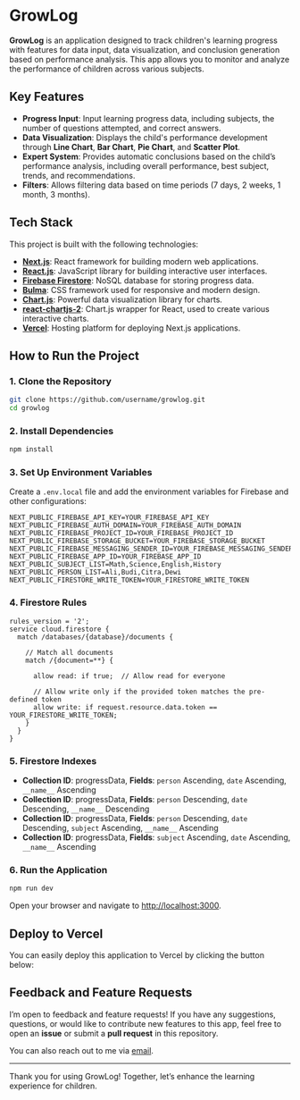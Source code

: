 # GrowLog

**GrowLog** is an application designed to track children's learning progress with features for data input, data visualization, and conclusion generation based on performance analysis. This app allows you to monitor and analyze the performance of children across various subjects.

## Key Features

- **Progress Input**: Input learning progress data, including subjects, the number of questions attempted, and correct answers.
- **Data Visualization**: Displays the child's performance development through **Line Chart**, **Bar Chart**, **Pie Chart**, and **Scatter Plot**.
- **Expert System**: Provides automatic conclusions based on the child’s performance analysis, including overall performance, best subject, trends, and recommendations.
- **Filters**: Allows filtering data based on time periods (7 days, 2 weeks, 1 month, 3 months).

## Tech Stack

This project is built with the following technologies:

- [**Next.js**](https://nextjs.org/): React framework for building modern web applications.
- [**React.js**](https://reactjs.org/): JavaScript library for building interactive user interfaces.
- [**Firebase Firestore**](https://firebase.google.com/docs/firestore): NoSQL database for storing progress data.
- [**Bulma**](https://bulma.io/): CSS framework used for responsive and modern design.
- [**Chart.js**](https://www.chartjs.org/): Powerful data visualization library for charts.
- [**react-chartjs-2**](https://react-chartjs-2.js.org/): Chart.js wrapper for React, used to create various interactive charts.
- [**Vercel**](https://vercel.com/): Hosting platform for deploying Next.js applications.

## How to Run the Project

### 1\. Clone the Repository

```bash
git clone https://github.com/username/growlog.git
cd growlog
```

### 2\. Install Dependencies

```bash
npm install
```

### 3\. Set Up Environment Variables

Create a `.env.local` file and add the environment variables for Firebase and other configurations:

```plaintext
NEXT_PUBLIC_FIREBASE_API_KEY=YOUR_FIREBASE_API_KEY
NEXT_PUBLIC_FIREBASE_AUTH_DOMAIN=YOUR_FIREBASE_AUTH_DOMAIN
NEXT_PUBLIC_FIREBASE_PROJECT_ID=YOUR_FIREBASE_PROJECT_ID
NEXT_PUBLIC_FIREBASE_STORAGE_BUCKET=YOUR_FIREBASE_STORAGE_BUCKET
NEXT_PUBLIC_FIREBASE_MESSAGING_SENDER_ID=YOUR_FIREBASE_MESSAGING_SENDER_ID
NEXT_PUBLIC_FIREBASE_APP_ID=YOUR_FIREBASE_APP_ID
NEXT_PUBLIC_SUBJECT_LIST=Math,Science,English,History
NEXT_PUBLIC_PERSON_LIST=Ali,Budi,Citra,Dewi
NEXT_PUBLIC_FIRESTORE_WRITE_TOKEN=YOUR_FIRESTORE_WRITE_TOKEN
```

### 4\. Firestore Rules

```
rules_version = '2';
service cloud.firestore {
  match /databases/{database}/documents {
    
    // Match all documents
    match /{document=**} {

      allow read: if true;  // Allow read for everyone

      // Allow write only if the provided token matches the pre-defined token
      allow write: if request.resource.data.token == YOUR_FIRESTORE_WRITE_TOKEN;
    }
  }
}
```

### 5\. Firestore Indexes

- **Collection ID**: progressData, **Fields**: `person` Ascending, `date` Ascending, `__name__` Ascending
- **Collection ID**: progressData, **Fields**: `person` Descending, `date` Descending, `__name__` Descending
- **Collection ID**: progressData, **Fields**: `person` Descending, `date` Descending, `subject` Ascending, `__name__` Ascending
- **Collection ID**: progressData, **Fields**: `subject` Ascending, `date` Ascending, `__name__` Ascending

### 6\. Run the Application

```bash
npm run dev
```

Open your browser and navigate to <http://localhost:3000>.

## Deploy to Vercel

You can easily deploy this application to Vercel by clicking the button below:

## Feedback and Feature Requests

I’m open to feedback and feature requests! If you have any suggestions, questions, or would like to contribute new features to this app, feel free to open an **issue** or submit a **pull request** in this repository.

You can also reach out to me via [email](mailto:your-email@example.com).

---

Thank you for using GrowLog! Together, let’s enhance the learning experience for children.